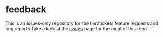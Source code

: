 # feedback
This is an issues-only repository for the tier2tickets feature requests and bug reports
Take a look at the [Issues](https://github.com/tier2tickets/feedback/issues) page for the meat of this repo
